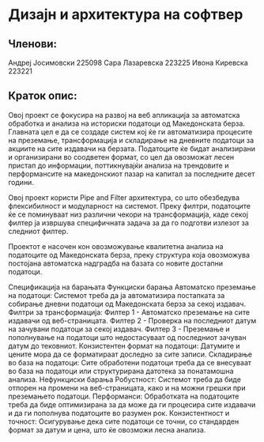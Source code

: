 # Дизајн и архитектура на софтвер

## Членови:

Андреј Јосимовски 225098
Сара Лазаревска 223225
Ивона Киревска 223221

## Краток опис:

Овој проект се фокусира на развој на веб апликација за автоматска обработка и анализа на историски податоци од Македонската берза. Главната цел е да се создаде систем кој ќе ги автоматизира процесите на преземање, трансформација и складирање на дневните податоци за акциите на сите издавачи на берзата. Податоците ќе бидат анализирани и организирани во соодветен формат, со цел да овозможат лесен пристап до информации, поттикнувајќи анализа на трендовите и перформансите на македонскиот пазар на капитал за последните десет години.

Овој проект користи Pipe and Filter архитектура, со што обезбедува флексибилност и модуларност на системот. Преку филтри, податоците ќе се поминуваат низ различни чекори на трансформација, каде секој филтер ја извршува специфичната задача за да го подготви излезот за следниот филтер.

Проектот е насочен кон овозможување квалитетна анализа на податоците од Македонската берза, преку структура која овозможува постојана автоматска надградба на базата со новите достапни податоци.

Спецификација на барањата
Функциски барања
Автоматско преземање на податоци: Системот треба да ја автоматизира постапката за собирање дневни податоци од Македонската берза за секој издавач.
Филтри за трансформација:
Филтер 1 - Автоматско преземање на сите издавачи од веб-страницата.
Филтер 2 - Проверка на последниот датум на зачувани податоци за секој издавач.
Филтер 3 - Преземање и пополнување на податоци што недостасуваат од последниот зачуван датум до тековниот.
Конзистентен формат на податоци: Датумите и цените мора да се форматираат доследно за сите записи.
Складирање во база на податоци: Сите обработени податоци треба да се внесуваат во база на податоци или структурирана датотека за понатамошна анализа.
Нефункциски барања
Робустност: Системот треба да биде отпорен на промени на веб-страницата, како и на можни грешки при преземањето податоци.
Перформанси: Обработката на податоците треба да биде оптимизирана за да може да ги процесира сите издавачи и да ги пополнува податоците во разумен рок.
Конзистентност и точност: Осигурување дека сите податоци се точни, со стандарден формат за датум и цена, што ќе овозможи лесна анализа.

